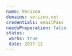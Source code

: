 ```yaml
---
name: Verizon
domains: verizon.net
credentials: emailPass 
needsPreperation: false
status:
 works: true
 date: 2017-12
---
```


